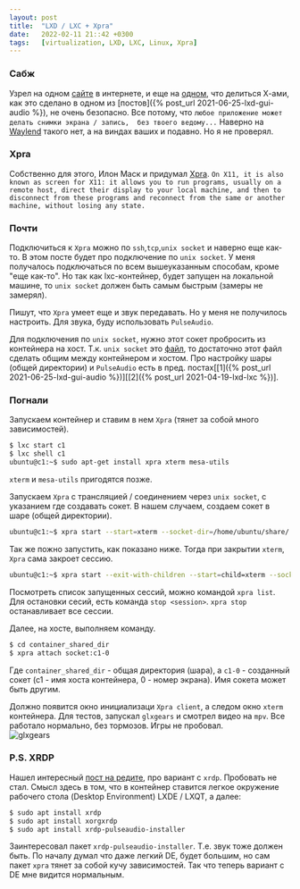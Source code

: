 ```yaml
---
layout: post
title:  "LXD / LXC + Xpra"
date:   2022-02-11 21::42 +0300
tags:	[virtualization, LXD, LXC, Linux, Xpra]
---
```

### Сабж
Узрел на одном [сайте](https://www.google.com/) в интернете, и еще на
[одном](https://thelion.website/posts/flathub-discord-permissions-explained/),
что делиться Х-ами, как это сделано в одном из [постов]({% post_url 2021-06-25-lxd-gui-audio %}), 
не очень безопасно. Все потому, что `любое приложение может делать снимки экрана / запись, 
без твоего ведому...` Наверно на [Waylend](https://wayland.freedesktop.org/) такого нет, 
а на виндах ваших и подавно. Но я не проверял. 

### Xpra
Собственно для этого, Илон Маск и придумал [Xpra](https://xpra.org/).
`On X11, it is also known as screen for X11: it allows you to run programs,
usually on a remote host, direct their display to your local machine, and then
to disconnect from these programs and reconnect from the same or another
machine, without losing any state.`

### Почти
Подключиться к `Xpra` можно по `ssh`,`tcp`,`unix socket` и наверно еще
как-то. В этом посте будет про подключение по `unix socket`. У меня получалось
подключаться по всем вышеуказанным способам, кроме "еще как-то". Но так как
lxc-контейнер, будет запущен на локальной машине, то `unix socket` должен быть
самым быстрым (замеры не замерял).

Пишут, что  `Xpra` умеет еще и звук передавать. Но у меня не получилось
настроить. Для звука, буду использовать `PulseAudio`.

Для подключения по `unix socket`, нужно этот сокет пробросить из контейнера на
хост. Т.к. `unix socket` это [файл](https://stackoverflow.com/questions/13378035/socket-and-file-descriptors), 
то достаточно этот файл сделать общим между контейнером и хостом. 
Про настройку шары (общей директории) и `PulseAudio` есть в пред.
постах\[[1]({% post_url 2021-06-25-lxd-gui-audio %})\]\[[2]({% post_url 2021-04-19-lxd-lxc %})\].

### Погнали
Запускаем контейнер и ставим в нем `Xpra` (тянет за собой много
зависимостей). 
```sh
$ lxc start c1
$ lxc shell c1
ubuntu@c1:~$ sudo apt-get install xpra xterm mesa-utils
```
`xterm` и `mesa-utils` пригодятся позже.

Запускаем `Xpra` с трансляцией / соединением через `unix socket`, с указанием
где создавать сокет. В нашем случаем, создаем сокет в шаре (общей директории).
```sh
ubuntu@c1:~$ xpra start --start=xterm --socket-dir=/home/ubuntu/share/
```
Так же пожно запустить, как показано ниже. Тогда при закрытии `xterm`, `Xpra`
сама закроет сессию.
```sh
ubuntu@c1:~$ xpra start --exit-with-children --start=child=xterm --socket-dir=/home/ubuntu/share/
```
Посмотреть список запущенных сессий, можно командой `xpra list`. Для остановки
сесий, есть команда `stop <session>`. `xpra stop` останавливает все сессии.

Далее, на хосте, выполняем команду.  
```sh
$ cd container_shared_dir
$ xpra attach socket:c1-0 
```
Где `container_shared_dir` - общая директория (шара), а `c1-0` - созданный
сокет (с1 - имя хоста контейнера, 0 - номер экрана). Имя сокета может быть другим.

Должно появится окно инициализаци `Xpra client`, а следом окно `xterm`
контейнера. Для тестов, запускал `glxgears` и смотрел видео на `mpv`. Все
работало нормально, без тормозов. Игры не пробовал.<br/>
![glxgears](https://i.imgur.com/lVDld2Z.png)

### P.S. XRDP
Нашел интересный
[пост на
редите](https://www.reddit.com/r/LXD/comments/8gqzhg/comment/dyhhicv/?utm_source=share&utm_medium=web2x&context=3),
про вариант с `xrdp`. Пробовать не стал. Смысл здесь в том, что в контейнер 
ставится легкое окружение рабочего стола (Desktop Environment) LXDE / LXQT, а далее:
```sh
$ sudo apt install xrdp
$ sudo apt install xorgxrdp
$ sudo apt install xrdp-pulseaudio-installer
```
Заинтересовал пакет `xrdp-pulseaudio-installer`. Т.е. звук тоже должен быть. 
По началу думал что даже легкий DE, будет большим, но сам пакет `xpra` тянет за
собой кучу зависимостей. Так что теперь вариант с DE мне видится нормальным.  
